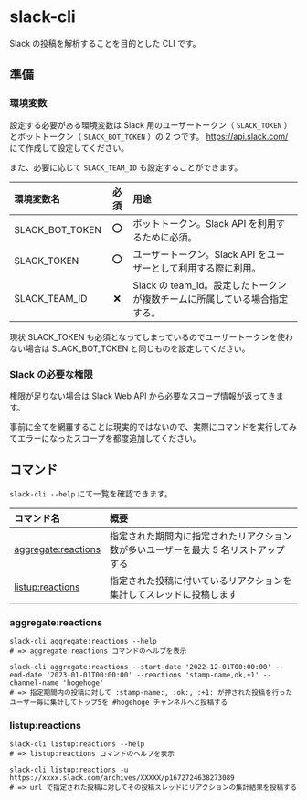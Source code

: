 # slack-cli

Slack の投稿を解析することを目的とした CLI です。

## 準備

### 環境変数

設定する必要がある環境変数は Slack 用のユーザートークン（ `SLACK_TOKEN` ）とボットトークン（ `SLACK_BOT_TOKEN` ）の 2 つです。
https://api.slack.com/ にて作成して設定してください。

また、必要に応じて `SLACK_TEAM_ID` も設定することができます。

| 環境変数名      | 必須 | 用途                                                                       |
| :-------------- | :--: | :------------------------------------------------------------------------- |
| SLACK_BOT_TOKEN |  ⭕  | ボットトークン。Slack API を利用するために必須。                           |
| SLACK_TOKEN     |  ⭕  | ユーザートークン。Slack API をユーザーとして利用する際に利用。             |
| SLACK_TEAM_ID   |  ❌  | Slack の team_id。設定したトークンが複数チームに所属している場合指定する。 |

現状 SLACK_TOKEN も必須となってしまっているのでユーザートークンを使わない場合は SLACK_BOT_TOKEN と同じものを設定してください。

### Slack の必要な権限

権限が足りない場合は Slack Web API から必要なスコープ情報が返ってきます。

事前に全てを網羅することは現実的ではないので、実際にコマンドを実行してみてエラーになったスコープを都度追加してください。

## コマンド

`slack-cli --help` にて一覧を確認できます。

| コマンド名                                 | 概要                                                                                |
| :----------------------------------------- | :---------------------------------------------------------------------------------- |
| [aggregate:reactions](#aggregatereactions) | 指定された期間内に指定されたリアクション数が多いユーザーを最大 5 名リストアップする |
| [listup:reactions](#listupreactions)       | 指定された投稿に付いているリアクションを集計してスレッドに投稿します                |

### aggregate:reactions

```
slack-cli aggregate:reactions --help
# => aggregate:reactions コマンドのヘルプを表示

slack-cli aggregate:reactions --start-date '2022-12-01T00:00:00' --end-date '2023-01-01T00:00:00' --reactions 'stamp-name,ok,+1' --channel-name 'hogehoge'
# => 指定期間内の投稿に対して :stamp-name:, :ok:, :+1: が押された投稿を行ったユーザー毎に集計してトップ5を #hogehoge チャンネルへと投稿する
```

### listup:reactions

```
slack-cli listup:reactions --help
# => listup:reactions コマンドのヘルプを表示

slack-cli listup:reactions -u https://xxxx.slack.com/archives/XXXXX/p1672724638273089
# => url で指定された投稿に対してその投稿スレッドにリアクションの集計結果を投稿する
```
